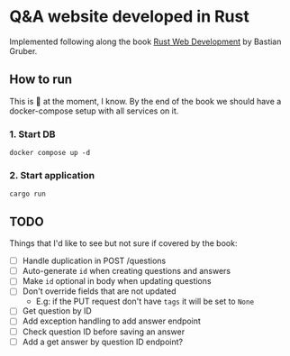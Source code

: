 # Q&A website developed in Rust
Implemented following along the book [Rust Web Development](https://www.manning.com/books/rust-web-development) by Bastian Gruber.

## How to run
This is 💩 at the moment, I know. By the end of the book we should have a docker-compose setup with all services on it.

### 1. Start DB
```shell
docker compose up -d
```
### 2. Start application
```shell
cargo run
```

## TODO
Things that I'd like to see but not sure if covered by the book:
- [ ] Handle duplication in POST /questions
- [ ] Auto-generate `id` when creating questions and answers
- [ ] Make `id` optional in body when updating questions
- [ ] Don't override fields that are not updated
  - E.g: if the PUT request don't have `tags` it will be set to `None`
- [ ] Get question by ID
- [ ] Add exception handling to add answer endpoint
- [ ] Check question ID before saving an answer
- [ ] Add a get answer by question ID endpoint?